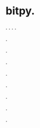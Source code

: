 # bitpy.
.
.
.
.












.






















































.
























.



























.

















































































.































































.































































































.















.
